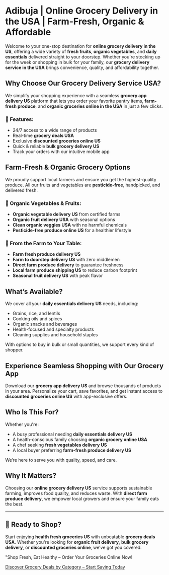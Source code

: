 # Adibuja | Online Grocery Delivery in the USA | Farm-Fresh, Organic & Affordable

Welcome to your one-stop destination for **online grocery delivery in the US**, offering a wide variety of **fresh fruits**, **organic vegetables**, and **daily essentials** delivered straight to your doorstep. Whether you're stocking up for the week or shopping in bulk for your family, our **grocery delivery service in the USA** brings convenience, quality, and affordability together.

## Why Choose Our Grocery Delivery Service USA?

We simplify your shopping experience with a seamless **grocery app delivery US** platform that lets you order your favorite pantry items, **farm-fresh produce**, and **organic groceries online in the USA** in just a few clicks.

### 🛒 Features:
- 24/7 access to a wide range of products
- Real-time **grocery deals USA**
- Exclusive **discounted groceries online US**
- Quick & reliable **bulk grocery delivery US**
- Track your orders with our intuitive mobile app

## Farm-Fresh & Organic Grocery Options

We proudly support local farmers and ensure you get the highest-quality produce. All our fruits and vegetables are **pesticide-free**, handpicked, and delivered fresh.

### 🥕 Organic Vegetables & Fruits:
- **Organic vegetable delivery US** from certified farms
- **Organic fruit delivery USA** with seasonal options
- **Clean organic veggies USA** with no harmful chemicals
- **Pesticide-free produce online US** for a healthier lifestyle

### 🌽 From the Farm to Your Table:
- **Farm fresh produce delivery US**
- **Farm to doorstep delivery US** with zero middlemen
- **Direct farm produce delivery** to guarantee freshness
- **Local farm produce shipping US** to reduce carbon footprint
- **Seasonal fruit delivery US** with peak flavor

## What’s Available?

We cover all your **daily essentials delivery US** needs, including:

- Grains, rice, and lentils
- Cooking oils and spices
- Organic snacks and beverages
- Health-focused and specialty products
- Cleaning supplies and household staples

With options to buy in bulk or small quantities, we support every kind of shopper.

## Experience Seamless Shopping with Our Grocery App

Download our **grocery app delivery US** and browse thousands of products in your area. Personalize your cart, save favorites, and get instant access to **discounted groceries online US** with app-exclusive offers.

## Who Is This For?

Whether you're:
- A busy professional needing **daily essentials delivery US**
- A health-conscious family choosing **organic grocery online USA**
- A chef seeking **fresh vegetables delivery US**
- A local buyer preferring **farm-fresh produce delivery US**

We’re here to serve you with quality, speed, and care.

## Why It Matters?

Choosing our **online grocery delivery US** service supports sustainable farming, improves food quality, and reduces waste. With **direct farm produce delivery**, we empower local growers and ensure your family eats the best.

---

## 🛒 Ready to Shop?

Start enjoying **health fresh groceries US** with unbeatable **grocery deals USA**. Whether you're looking for **organic fruit delivery**, **bulk grocery delivery**, or **discounted groceries online**, we’ve got you covered.

"Shop Fresh, Eat Healthy – Order Your Groceries Online Now!

[Discover Grocery Deals by Category – Start Saving Today](https://www.adibuja.in/categories/food-beverages)
